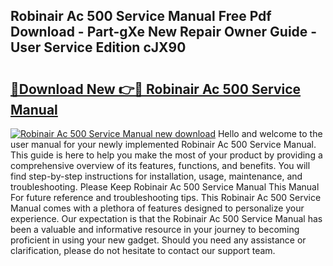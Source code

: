 ## Robinair Ac 500 Service Manual Free Pdf Download - Part-gXe New Repair Owner Guide - User Service Edition cJX90

# <h2><a href="http://bc75834.oget.top/?id=Robinair+Ac+500+Service+Manual">🔗Download New 👉🔴 Robinair Ac 500 Service Manual</a></h2>

[![Robinair Ac 500 Service Manual new download](https://i.imgur.com/5g1atiW.png)](http://bc75834.oget.top/?id=Robinair+Ac+500+Service+Manual)
Hello and welcome to the user manual for your newly implemented Robinair Ac 500 Service Manual. This guide is here to help you make the most of your product by providing a comprehensive overview of its features, functions, and benefits. You will find step-by-step instructions for installation, usage, maintenance, and troubleshooting. Please Keep Robinair Ac 500 Service Manual This Manual For future reference and troubleshooting tips. This Robinair Ac 500 Service Manual comes with a plethora of features designed to personalize your experience. Our expectation is that the Robinair Ac 500 Service Manual has been a valuable and informative resource in your journey to becoming proficient in using your new gadget. Should you need any assistance or clarification, please do not hesitate to contact our support team.
